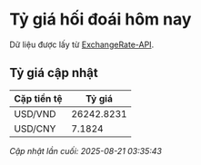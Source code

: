 # Tỷ giá hối đoái hôm nay

Dữ liệu được lấy từ [ExchangeRate-API](https://www.exchangerate-api.com/).

## Tỷ giá cập nhật

| Cặp tiền tệ | Tỷ giá |
|---|---|
| USD/VND | 26242.8231 |
| USD/CNY | 7.1824 |

*Cập nhật lần cuối: 2025-08-21 03:35:43*

